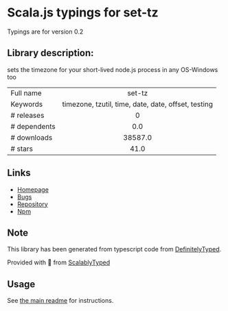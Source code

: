 
# Scala.js typings for set-tz

Typings are for version 0.2

## Library description:
sets the timezone for your short-lived node.js process in any OS-Windows too

|                    |                 |
| ------------------ | :-------------: |
| Full name          | set-tz |
| Keywords           | timezone, tzutil, time, date, date, offset, testing |
| # releases         | 0 |
| # dependents       | 0.0 |
| # downloads        | 38587.0 |
| # stars            | 41.0 |

## Links
- [Homepage](https://github.com/capaj/set-tz#readme)
- [Bugs](https://github.com/capaj/set-tz/issues)
- [Repository](https://github.com/capaj/set-tz)
- [Npm](https://www.npmjs.com/package/set-tz)
    


## Note
This library has been generated from typescript code from [DefinitelyTyped](https://definitelytyped.org).

Provided with :purple_heart: from [ScalablyTyped](https://github.com/oyvindberg/ScalablyTyped)

## Usage
See [the main readme](../../readme.md) for instructions.


